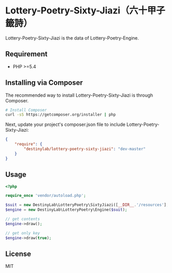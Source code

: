 # Lottery-Poetry-Sixty-Jiazi（六十甲子籤詩）

Lottery-Poetry-Sixty-Jiazi is the data of Lottery-Poetry-Engine.

## Requirement

 - PHP >=5.4

## Installing via Composer

The recommended way to install Lottery-Poetry-Sixty-Jiazi is through Composer.

```bash
# Install Composer
curl -sS https://getcomposer.org/installer | php
```

Next, update your project's composer.json file to include Lottery-Poetry-Sixty-Jiazi:

```json
{
    "require": {
        "destinylab/lottery-poetry-sixty-jiazi": "dev-master"
    }
}
```

## Usage

```php
<?php

require_once 'vendor/autoload.php';

$suit = new DestinyLab\LotteryPoetry\SixtyJiazi([__DIR__.'/resources'], 'yml');
$engine = new DestinyLab\LotteryPoetry\Engine($suit);

// get contents
$engine->draw();

// get only key
$engine->draw(true);
```

## License

MIT